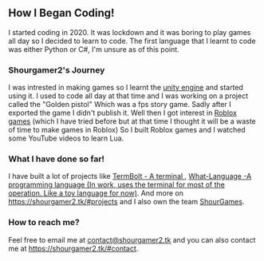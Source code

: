 ## How I Began Coding!
I started coding in 2020. It was lockdown and it was boring to play games all day so I decided to learn to code. The first language that I learnt to code was either Python or C#, I'm unsure as of this point. 
### Shourgamer2's Journey
I was intrested in making games so I learnt the [unity engine](https://unity.com) and started using it. I used to code all day at that time and I was working on a project called the "Golden pistol"
Which was a fps story game. Sadly after I exported the game I didn't publish it. Well then I got interest in [Roblox games](https://roblox.com/groups/11702007/shour-games) (which I have tried before but at that time I thought it will be a waste of time to make games in Roblox)
So I built Roblox games and I watched some YouTube videos to learn Lua.
### What I have done so far! 
I have built a lot of projects like [TermBolt - A terminal ](https://github.com/shourgamer2/termbolt), [What-Language -A programming language (In work, uses the terminal for most of the operation. Like a toy language for now)](https://github.com/what-language).
And more on https://shourgamer2.tk/#projects and I also own the team [ShourGames](https://github.com/shourgames).
### How to reach me?
Feel free to email me at contact@shourgamer2.tk and you can also contact me at https://shourgamer2.tk/#contact.
